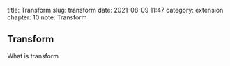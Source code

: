 title: Transform
slug: transform
date: 2021-08-09 11:47
category: extension
chapter: 10
note: Transform

## Transform

What is transform
